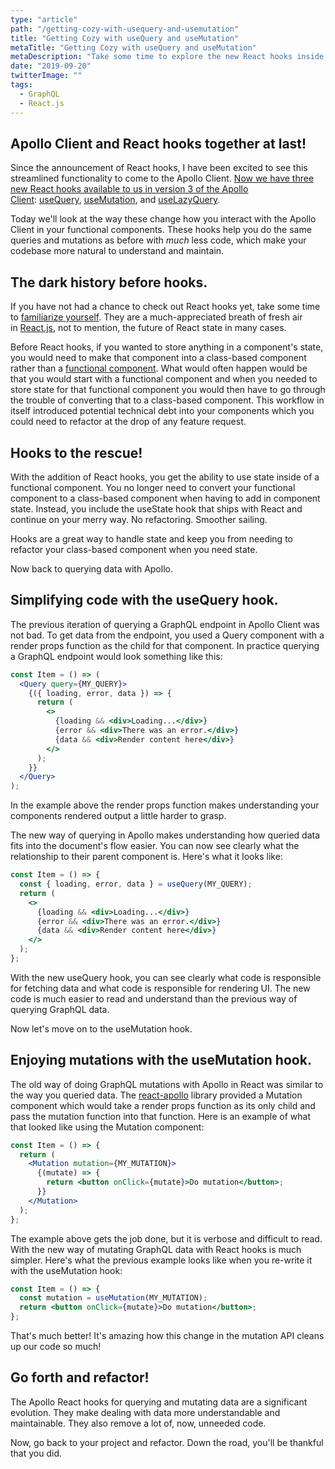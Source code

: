 ```yaml
---
type: "article"
path: "/getting-cozy-with-usequery-and-usemutation"
title: "Getting Cozy with useQuery and useMutation"
metaTitle: "Getting Cozy with useQuery and useMutation"
metaDescription: "Take some time to explore the new React hooks inside the Apollo Client."
date: "2019-09-20"
twitterImage: ""
tags:
  - GraphQL
  - React.js
---
```


## Apollo Client and React hooks together at last!

Since the announcement of React hooks, I have been excited to see this streamlined functionality to come to the Apollo Client. [Now we have three new React hooks available to us in version 3 of the Apollo Client](https://blog.apollographql.com/apollo-client-now-with-react-hooks-676d116eeae2): [useQuery](https://www.apollographql.com/docs/react/api/react-hooks/#usequery), [useMutation](https://www.apollographql.com/docs/react/api/react-hooks/#usemutation), and [useLazyQuery](https://www.apollographql.com/docs/react/api/react-hooks/#uselazyquery).

Today we'll look at the way these change how you interact with the Apollo Client in your functional components. These hooks help you do the same queries and mutations as before with *much* less code, which make your codebase more natural to understand and maintain.

## The dark history before hooks.

If you have not had a chance to check out React hooks yet, take some time to [familiarize yourself](https://reactjs.org/docs/hooks-intro.html). They are a much-appreciated breath of fresh air in [React.js](https://reactjs.org/), not to mention, the future of React state in many cases.

Before React hooks, if you wanted to store anything in a component's state, you would need to make that component into a class-based component rather than a [functional component](https://reactjs.org/docs/components-and-props.html#function-and-class-components). What would often happen would be that you would start with a functional component and when you needed to store state for that functional component you would then have to go through the trouble of converting that to a class-based component. This workflow in itself introduced potential technical debt into your components which you could need to refactor at the drop of any feature request.

## Hooks to the rescue!

With the addition of React hooks, you get the ability to use state inside of a functional component. You no longer need to convert your functional component to a class-based component when having to add in component state. Instead, you include the useState hook that ships with React and continue on your merry way. No refactoring. Smoother sailing.

Hooks are a great way to handle state and keep you from needing to refactor your class-based component when you need state.

Now back to querying data with Apollo.

## Simplifying code with the useQuery hook.

The previous iteration of querying a GraphQL endpoint in Apollo Client was not bad. To get data from the endpoint, you used a Query component with a render props function as the child for that component. In practice querying a GraphQL endpoint would look something like this:

```jsx
const Item = () => (
  <Query query={MY_QUERY}>
    {({ loading, error, data }) => {
      return (
        <>
          {loading && <div>Loading...</div>}
          {error && <div>There was an error.</div>}
          {data && <div>Render content here</div>}
        </>
      );
    }}
  </Query>
);
```

In the example above the render props function makes understanding your components rendered output a little harder to grasp.

The new way of querying in Apollo makes understanding how queried data fits into the document's flow easier. You can now see clearly what the relationship to their parent component is. Here's what it looks like:

```jsx
const Item = () => {
  const { loading, error, data } = useQuery(MY_QUERY);
  return (
    <>
      {loading && <div>Loading...</div>}
      {error && <div>There was an error.</div>}
      {data && <div>Render content here</div>}
    </>
  );
};
```

With the new useQuery hook, you can see clearly what code is responsible for fetching data and what code is responsible for rendering UI. The new code is much easier to read and understand than the previous way of querying GraphQL data.

Now let's move on to the useMutation hook.

## Enjoying mutations with the useMutation hook.

The old way of doing GraphQL mutations with Apollo in React was similar to the way you queried data. The [react-apollo](https://www.npmjs.com/package/react-apollo) library provided a Mutation component which would take a render props function as its only child and pass the mutation function into that function. Here is an example of what that looked like using the Mutation component:

```jsx
const Item = () => {
  return (
    <Mutation mutation={MY_MUTATION}>
      {(mutate) => {
        return <button onClick={mutate}>Do mutation</button>;
      }}
    </Mutation>
  );
};
```

The example above gets the job done, but it is verbose and difficult to read. With the new way of mutating GraphQL data with React hooks is much simpler. Here's what the previous example looks like when you re-write it with the useMutation hook:

```jsx
const Item = () => {
  const mutation = useMutation(MY_MUTATION);
  return <button onClick={mutate}>Do mutation</button>;
};
```

That's much better! It's amazing how this change in the mutation API cleans up our code so much!

## Go forth and refactor!

The Apollo React hooks for querying and mutating data are a significant evolution. They make dealing with data more understandable and maintainable. They also remove a lot of, now, unneeded code.

Now, go back to your project and refactor. Down the road, you'll be thankful that you did.
